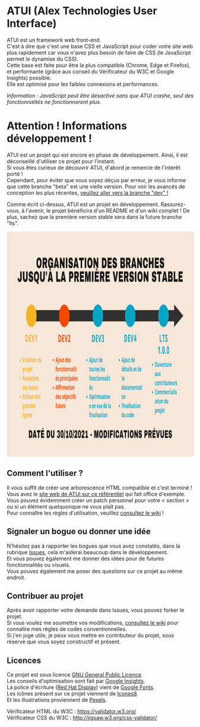 # ATUI (Alex Technologies User Interface)
  
ATUI est un framework web front-end.  
C'est à dire que c'est une base CSS et JavaScript pour coder votre site web plus rapidement car vous n'avez plus besoin de faire de CSS (le JavaScript permet le dynamise du CSS).  
Cette base est faite pour être la plus compatible (Chrome, Edge et Firefox), et performante (grâce aux conseil du Vérificateur du W3C et Google Insights) possible.  
Elle est optimisé pour les faibles connexions et performances.  
  
_Information : JavaScript peut être désactivé sans que ATUI crashe, seul des fonctionnalités ne fonctionneront plus._  

# Attention ! Informations développement !
ATUI est un projet qui est encore en phase de développement. Ainsi, il est déconseillé d'utiliser ce projet pour l'instant.  
Si vous êtes curieux de découvrir ATUI, d'abord je remercie de l'interêt porté !  
Cependant, pour éviter que vous soyez déçus par erreur, je vous informe que cette branche "beta" est une vielle version. Pour voir les avancés de conception les plus récentes, <a href="https://github.com/alcapitan/atui/tree/dev">veuillez aller vers la branche "dev" !</a>  
  
Comme écrit ci-dessus, ATUI est un projet en développement. Rassurez-vous, à l'avenir, le projet bénéficira d'un README et d'un wiki complet ! De plus, sachez que la première version stable sera dans la future branche "lts".

<img src="organisation branches.png" alt="Organisation des branches jusqu'à la première version stable. Daté du 30/10/21." width="1080" height="607">
  
## Comment l'utiliser ?

Il vous suffit de créer une arborescence HTML compatible et c'est terminé !  
Vous avez le <a href="https://alcapitan.github.io/atui/">site web de ATUI sur ce référentiel</a> qui fait office d'exemple.  
Vous pouvez évidemment créer un patch personnel pour votre < section > ou si un élément quelquonque ne vous plaît pas.  
Pour connaître les règles d'utilisation, veuillez <a href="https://github.com/alcapitan/atui/wiki">consultez le wiki</a> !  

## Signaler un bogue ou donner une idée

N'hésitez pas à rapporter les bogues que vous avez constatés, dans la rubrique <a href="https://github.com/alcapitan/atui/issues">Issues</a>, cela m'aiderai beaucoup dans le développement.  
Et vous pouvez également me donner des idées pour de futures fonctionnalités ou visuels.  
Vous pouvez également me poser des questions sur ce projet au même endroit.  

## Contribuer au projet

Après avoir rapporter votre demande dans Issues, vous pouvez forker le projet.  
Si vous voulez me soumettre vos modifications, <a href="https://github.com/alcapitan/atui/wiki">consultez le wiki</a> pour connaître mes règles de codes conventionnelles.  
Si j'en juge utile, je peux vous mettre en contributeur du projet, sous réserve que vous soyez constructif et présent.  

## Licences

Ce projet est sous licence <a href="https://github.com/alcapitan/atui/blob/public/LICENSE.md">GNU General Public Licence</a>.  
Les conseils d'optimisation sont fait par <a href="https://developers.google.com/speed/pagespeed/insights/?hl=fr">Google Insights</a>.  
La police d'écriture (<a href="https://fonts.google.com/specimen/Red+Hat+Display?query=red+hat+dis">Red Hat Display</a>) vient de <a href="https://fonts.google.com">Google Fonts</a>.  
Les icônes présent sur ce projet viennent de <a href="https://icones8.fr/">Icones8</a>.  
Et les illustrations proviennent de <a href="https://www.pexels.com/fr-fr/">Pexels</a>.  
  
Vérificateur HTML du W3C : https://validator.w3.org/  
Vérificateur CSS du W3C : http://jigsaw.w3.org/css-validator/  
